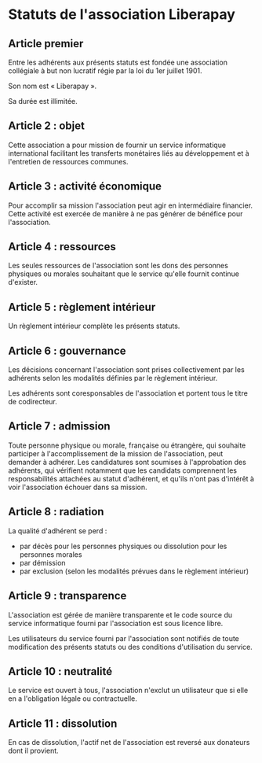 # Statuts de l'association Liberapay

## Article premier

Entre les adhérents aux présents statuts est fondée une association collégiale à but non lucratif régie par la loi du 1er juillet 1901.

Son nom est « Liberapay ».

Sa durée est illimitée.

## Article 2 : objet

Cette association a pour mission de fournir un service informatique international facilitant les transferts monétaires liés au développement et à l'entretien de ressources communes.

## Article 3 : activité économique

Pour accomplir sa mission l'association peut agir en intermédiaire financier. Cette activité est exercée de manière à ne pas générer de bénéfice pour l'association.

## Article 4 : ressources

Les seules ressources de l'association sont les dons des personnes physiques ou morales souhaitant que le service qu'elle fournit continue d'exister.

## Article 5 : règlement intérieur

Un règlement intérieur complète les présents statuts.

## Article 6 : gouvernance

Les décisions concernant l'association sont prises collectivement par les adhérents selon les modalités définies par le règlement intérieur.

Les adhérents sont coresponsables de l'association et portent tous le titre de codirecteur.

## Article 7 : admission

Toute personne physique ou morale, française ou étrangère, qui souhaite participer à l'accomplissement de la mission de l'association, peut demander à adhérer. Les candidatures sont soumises à l'approbation des adhérents, qui vérifient notamment que les candidats comprennent les responsabilités attachées au statut d'adhérent, et qu'ils n'ont pas d'intérêt à voir l'association échouer dans sa mission.

## Article 8 : radiation

La qualité d'adhérent se perd :

- par décès pour les personnes physiques ou dissolution pour les personnes morales
- par démission
- par exclusion (selon les modalités prévues dans le règlement intérieur)

## Article 9 : transparence

L'association est gérée de manière transparente et le code source du service informatique fourni par l'association est sous licence libre.

Les utilisateurs du service fourni par l'association sont notifiés de toute modification des présents statuts ou des conditions d'utilisation du service.

## Article 10 : neutralité

Le service est ouvert à tous, l'association n'exclut un utilisateur que si elle en a l'obligation légale ou contractuelle.

## Article 11 : dissolution

En cas de dissolution, l'actif net de l'association est reversé aux donateurs dont il provient.
